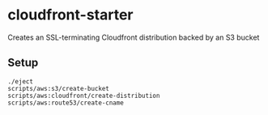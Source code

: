 # cloudfront-starter
Creates an SSL-terminating Cloudfront distribution backed by an S3 bucket

## Setup

```
./eject
scripts/aws:s3/create-bucket
scripts/aws:cloudfront/create-distribution
scripts/aws:route53/create-cname
```
